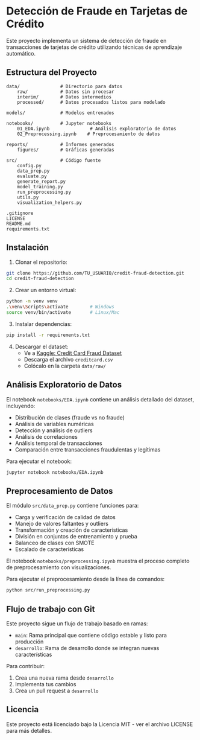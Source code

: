 # Detección de Fraude en Tarjetas de Crédito

Este proyecto implementa un sistema de detección de fraude en transacciones de tarjetas de crédito utilizando técnicas de aprendizaje automático.

## Estructura del Proyecto

```
data/               # Directorio para datos
    raw/            # Datos sin procesar
    interim/        # Datos intermedios
    processed/      # Datos procesados listos para modelado

models/             # Modelos entrenados

notebooks/          # Jupyter notebooks
    01_EDA.ipynb               # Análisis exploratorio de datos
    02_Preprocessing.ipynb    # Preprocesamiento de datos

reports/            # Informes generados
    figures/        # Gráficas generadas

src/                # Código fuente
    config.py
    data_prep.py
    evaluate.py
    generate_report.py
    model_training.py
    run_preprocessing.py
    utils.py
    visualization_helpers.py

.gitignore
LICENSE
README.md
requirements.txt
```

## Instalación

1. Clonar el repositorio:

```bash
git clone https://github.com/TU_USUARIO/credit-fraud-detection.git
cd credit-fraud-detection
```

2. Crear un entorno virtual:

```bash
python -m venv venv
.\venv\Scripts\activate        # Windows
source venv/bin/activate       # Linux/Mac
```

3. Instalar dependencias:

```bash
pip install -r requirements.txt
```

4. Descargar el dataset:
   - Ve a [Kaggle: Credit Card Fraud Dataset](https://www.kaggle.com/datasets/mlg-ulb/creditcardfraud)
   - Descarga el archivo `creditcard.csv`
   - Colócalo en la carpeta `data/raw/`

## Análisis Exploratorio de Datos

El notebook `notebooks/EDA.ipynb` contiene un análisis detallado del dataset, incluyendo:

- Distribución de clases (fraude vs no fraude)
- Análisis de variables numéricas
- Detección y análisis de outliers
- Análisis de correlaciones
- Análisis temporal de transacciones
- Comparación entre transacciones fraudulentas y legítimas

Para ejecutar el notebook:

```bash
jupyter notebook notebooks/EDA.ipynb
```

## Preprocesamiento de Datos

El módulo `src/data_prep.py` contiene funciones para:

- Carga y verificación de calidad de datos
- Manejo de valores faltantes y outliers
- Transformación y creación de características
- División en conjuntos de entrenamiento y prueba
- Balanceo de clases con SMOTE
- Escalado de características

El notebook `notebooks/preprocessing.ipynb` muestra el proceso completo de preprocesamiento con visualizaciones.

Para ejecutar el preprocesamiento desde la línea de comandos:

```bash
python src/run_preprocessing.py
```

## Flujo de trabajo con Git

Este proyecto sigue un flujo de trabajo basado en ramas:

- `main`: Rama principal que contiene código estable y listo para producción
- `desarrollo`: Rama de desarrollo donde se integran nuevas características

Para contribuir:

1. Crea una nueva rama desde `desarrollo`
2. Implementa tus cambios
3. Crea un pull request a `desarrollo`

## Licencia

Este proyecto está licenciado bajo la Licencia MIT - ver el archivo LICENSE para más detalles.

